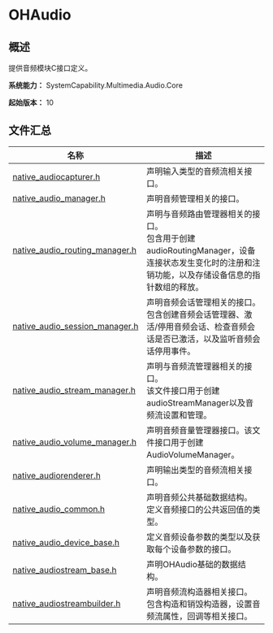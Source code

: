 # OHAudio

## 概述

提供音频模块C接口定义。

**系统能力：** SystemCapability.Multimedia.Audio.Core

**起始版本：** 10

## 文件汇总

| 名称 | 描述 |
| -- | -- |
| [native_audiocapturer.h](capi-native-audiocapturer-h.md) | 声明输入类型的音频流相关接口。 |
| [native_audio_manager.h](capi-native-audio-manager-h.md) | 声明音频管理相关的接口。 |
| [native_audio_routing_manager.h](capi-native-audio-routing-manager-h.md) | 声明与音频路由管理器相关的接口。<br> 包含用于创建audioRoutingManager，设备连接状态发生变化时的注册和注销功能，以及存储设备信息的指针数组的释放。 |
| [native_audio_session_manager.h](capi-native-audio-session-manager-h.md) | 声明音频会话管理相关的接口。<br> 包含创建音频会话管理器、激活/停用音频会话、检查音频会话是否已激活，以及监听音频会话停用事件。 |
| [native_audio_stream_manager.h](capi-native-audio-stream-manager-h.md) | 声明与音频流管理器相关的接口。<br> 该文件接口用于创建audioStreamManager以及音频流设置和管理。 |
| [native_audio_volume_manager.h](capi-native-audio-volume-manager-h.md) | 声明音频音量管理器接口。该文件接口用于创建AudioVolumeManager。 |
| [native_audiorenderer.h](capi-native-audiorenderer-h.md) | 声明输出类型的音频流相关接口。 |
| [native_audio_common.h](capi-native-audio-common-h.md) | 声明音频公共基础数据结构。<br> 定义音频接口的公共返回值的类型。 |
| [native_audio_device_base.h](capi-native-audio-device-base-h.md) | 定义音频设备参数的类型以及获取每个设备参数的接口。 |
| [native_audiostream_base.h](capi-native-audiostream-base-h.md) | 声明OHAudio基础的数据结构。 |
| [native_audiostreambuilder.h](capi-native-audiostreambuilder-h.md) | 声明音频流构造器相关接口。<br> 包含构造和销毁构造器，设置音频流属性，回调等相关接口。 |
